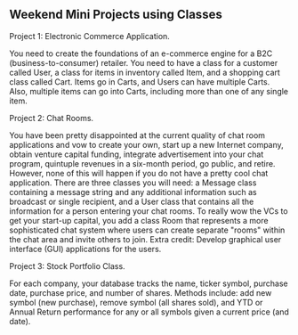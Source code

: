 ## Weekend Mini Projects using Classes

Project 1: Electronic Commerce Application. 

You need to create the foundations of an e-commerce engine
for a B2C (business-to-consumer) retailer. You need to have a class for a customer
called User, a class for items in inventory called Item, and a shopping cart class called
Cart. Items go in Carts, and Users can have multiple Carts. Also, multiple items can
go into Carts, including more than one of any single item.

Project 2: Chat Rooms. 

You have been pretty disappointed at the current quality of chat room
applications and vow to create your own, start up a new Internet company, obtain
venture capital funding, integrate advertisement into your chat program, quintuple
revenues in a six-month period, go public, and retire. However, none of this will
happen if you do not have a pretty cool chat application.
There are three classes you will need: a Message class containing a message string and
any additional information such as broadcast or single recipient, and a User class that
contains all the information for a person entering your chat rooms. To really wow the
VCs to get your start-up capital, you add a class Room that represents a more
sophisticated chat system where users can create separate "rooms" within the chat
area and invite others to join. Extra credit: Develop graphical user interface (GUI)
applications for the users.

Project 3: Stock Portfolio Class. 

For each company, your database tracks the name, ticker
symbol, purchase date, purchase price, and number of shares. Methods include: add
new symbol (new purchase), remove symbol (all shares sold), and YTD or Annual
Return performance for any or all symbols given a current price (and date).
